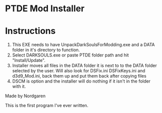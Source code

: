 # PTDE Mod Installer

# Instructions

1) This EXE needs to have UnpackDarkSoulsForModding.exe and a DATA folder in it's directory to function.
2) Select DARKSOULS.exe or paste PTDE folder path and hit "Install/Update".
3) Installer moves all files in the DATA folder it is next to to the DATA folder selected by the user. Will also look for DSFix.ini DSFixKeys.ini and d3d9_Mod.ini, back them up and put them back after copying files
4) DSCM is option and the installer will do nothing if it isn't in the folder with it.

Made by Nordgaren

This is the first program I've ever written.

